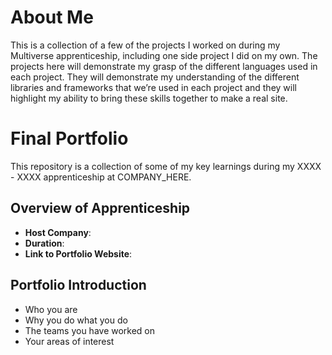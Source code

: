 # About Me

This is a collection of a few of the projects I worked on during my Multiverse apprenticeship, including one side project I did on my own. The projects here will demonstrate my grasp of the different languages used in each project. They will demonstrate my understanding of the different libraries and frameworks that we’re used in each project and they will highlight my ability to bring these skills together to make a real site.








# Final Portfolio

This repository is a collection of some of my key learnings during my XXXX - XXXX apprenticeship at COMPANY_HERE.

## Overview of Apprenticeship
- **Host Company**:
- **Duration**:
- **Link to Portfolio Website**:

## Portfolio Introduction
- Who you are
- Why you do what you do
- The teams you have worked on
- Your areas of interest

